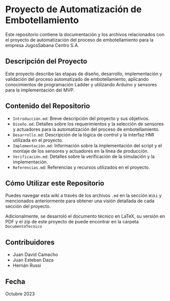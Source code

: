 # Proyecto de Automatización de Embotellamiento

Este repositorio contiene la documentación y los archivos relacionados con el proyecto de automatización del proceso de embotellamiento para la empresa JugosSabana Centro S.A.

## Descripción del Proyecto

Este proyecto describe las etapas de diseño, desarrollo, implementación y validación del proceso automatizado de embotellamiento, aplicando conocimientos de programación Ladder y utilizando Arduino y sensores para la implementación del MVP.

## Contenido del Repositorio

- `Introducción.md`: Breve descripción del proyecto y sus objetivos.
- `Diseño.md`: Detalles sobre los requerimientos y la selección de sensores y actuadores para la automatización del proceso de embotellamiento.
- `Desarrollo.md`: Descripción de la lógica de control y la interfaz HMI utilizada en el proyecto.
- `Implementación.md`: Información sobre la implementación del script y el montaje de los sensores y actuadores en la línea de producción.
- `Verificación.md`: Detalles sobre la verificación de la simulación y la implementación.
- `Referencias.md`: Referencias y recursos utilizados en el proyecto.

## Cómo Utilizar este Repositorio

Puedes navegar esta wiki a través de los archivos `.md` en la sección `Wiki` y mencionados anteriormente para obtener una visión detallada de cada sección del proyecto.

Adicionalmente, se desarroló el documento técnico en LaTeX, su versión en PDF y el zip de este proyecto de puede encontrar en la carpeta `DocumentoTecnico`

## Contribuidores

- Juan David Camacho
- Juan Esteban Daza
- Hernán Russi

## Fecha

Octubre 2023
